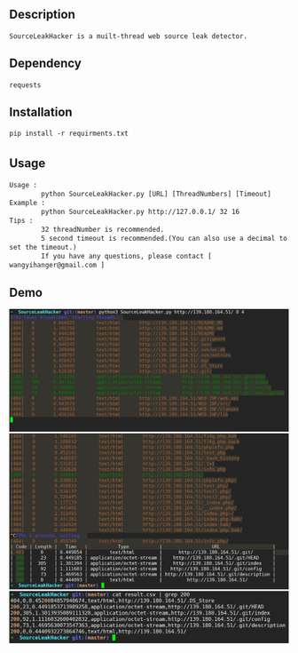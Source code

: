 Description
---
```
SourceLeakHacker is a muilt-thread web source leak detector.
```

Dependency
---
```
requests
```

Installation
---
```
pip install -r requirments.txt
```

Usage  　
---

```
Usage :
        python SourceLeakHacker.py [URL] [ThreadNumbers] [Timeout]
Example :
        python SourceLeakHacker.py http://127.0.0.1/ 32 16
Tips :
        32 threadNumber is recommended.
        5 second timeout is recommended.(You can also use a decimal to set the timeout.)
        If you have any questions, please contact [ wangyihanger@gmail.com ]
```



Demo
---

![screenshot-00.png](image/screenshot-00.png)
![screenshot-01.png](image/screenshot-01.png)
![screenshot-02.png](image/screenshot-02.png)
